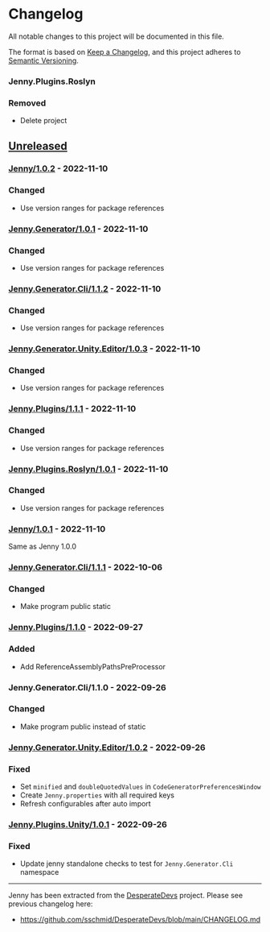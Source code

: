 # Changelog
All notable changes to this project will be documented in this file.

The format is based on [Keep a Changelog](https://keepachangelog.com/en/1.0.0/),
and this project adheres to [Semantic Versioning](https://semver.org/spec/v2.0.0.html).

### Jenny.Plugins.Roslyn
### Removed
- Delete project

## [Unreleased]

### [Jenny/1.0.2] - 2022-11-10
### Changed
- Use version ranges for package references

### [Jenny.Generator/1.0.1] - 2022-11-10
### Changed
- Use version ranges for package references

### [Jenny.Generator.Cli/1.1.2] - 2022-11-10
### Changed
- Use version ranges for package references

### [Jenny.Generator.Unity.Editor/1.0.3] - 2022-11-10
### Changed
- Use version ranges for package references

### [Jenny.Plugins/1.1.1] - 2022-11-10
### Changed
- Use version ranges for package references

### [Jenny.Plugins.Roslyn/1.0.1] - 2022-11-10
### Changed
- Use version ranges for package references

### [Jenny/1.0.1] - 2022-11-10
Same as Jenny 1.0.0

### [Jenny.Generator.Cli/1.1.1] - 2022-10-06
### Changed
- Make program public static

### [Jenny.Plugins/1.1.0] - 2022-09-27
### Added
- Add ReferenceAssemblyPathsPreProcessor

### Jenny.Generator.Cli/1.1.0 - 2022-09-26
### Changed
- Make program public instead of static

### [Jenny.Generator.Unity.Editor/1.0.2] - 2022-09-26
### Fixed
- Set `minified` and `doubleQuotedValues` in `CodeGeneratorPreferencesWindow`
- Create `Jenny.properties` with all required keys
- Refresh configurables after auto import

### [Jenny.Plugins.Unity/1.0.1] - 2022-09-26
### Fixed
- Update jenny standalone checks to test for `Jenny.Generator.Cli` namespace

--------------------------------------------------------------------------------

Jenny has been extracted from the [DesperateDevs](https://github.com/sschmid/DesperateDevs) project.
Please see previous changelog here:
- https://github.com/sschmid/DesperateDevs/blob/main/CHANGELOG.md

[Unreleased]: https://github.com/sschmid/Jenny/compare/Jenny/1.0.2...HEAD
[Jenny/1.0.2]: https://github.com/sschmid/Jenny/compare/Jenny/1.0.1...Jenny/1.0.2
[Jenny.Generator/1.0.1]: https://github.com/sschmid/Jenny/compare/Jenny/1.0.1...Jenny.Generator/1.0.1
[Jenny.Generator.Cli/1.1.2]: https://github.com/sschmid/Jenny/compare/Jenny/1.0.1...Jenny.Generator.Cli/1.1.2
[Jenny.Generator.Unity.Editor/1.0.3]: https://github.com/sschmid/Jenny/compare/Jenny/1.0.1...Jenny.Generator.Unity.Editor/1.0.3
[Jenny.Plugins/1.1.1]: https://github.com/sschmid/Jenny/compare/Jenny/1.0.1...Jenny.Plugins/1.1.1
[Jenny.Plugins.Roslyn/1.0.1]: https://github.com/sschmid/Jenny/compare/Jenny/1.0.1...Jenny.Plugins.Roslyn/1.0.1
[Jenny/1.0.1]: https://github.com/sschmid/Jenny/compare/Jenny/1.0.0...Jenny/1.0.1
[Jenny/1.0.0]: https://github.com/sschmid/Jenny/releases/tag/Jenny/1.0.0
[Jenny.Generator/1.0.0]: https://github.com/sschmid/Jenny/releases/tag/Jenny.Generator/1.0.0
[Jenny.Generator.Cli/1.1.1]: https://github.com/sschmid/Jenny/releases/tag/Jenny.Generator.Cli/1.1.1
[Jenny.Generator.Unity.Editor/1.0.2]: https://github.com/sschmid/Jenny/releases/tag/Jenny.Generator.Unity.Editor/1.0.2
[Jenny.Plugins/1.1.0]: https://github.com/sschmid/Jenny/releases/tag/Jenny.Plugins/1.1.0
[Jenny.Plugins.Roslyn/1.0.0]: https://github.com/sschmid/Jenny/releases/tag/Jenny.Plugins.Roslyn/1.0.0
[Jenny.Plugins.Unity/1.0.1]: https://github.com/sschmid/Jenny/releases/tag/Jenny.Plugins.Unity/1.0.1
